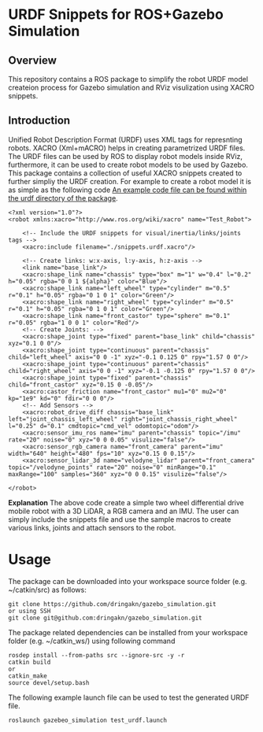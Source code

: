 # URDF Snippets for ROS+Gazebo Simulation

## Overview

This repository contains a ROS package to simplify the robot URDF model createion process for Gazebo simulation and RViz visulization using XACRO snippets.

## Introduction

Unified Robot Description Format (URDF) uses XML tags for represnting robots. XACRO (Xml+mACRO) helps in creating parametrized URDF files. The URDF files can be used by ROS to display robot models inside RViz, furthermore, it can be used to create robot models to be used by Gazebo. This package contains a collection of useful XACRO snippets created to further simpliy the URDF creation. For example to create a robot model it is as simple as the following code [An example code file can be found within the urdf directory of the package](./urdf/test_snippets.urdf.xacro).

```
<?xml version="1.0"?>
<robot xmlns:xacro="http://www.ros.org/wiki/xacro" name="Test_Robot">

    <!-- Include the URDF snippets for visual/inertia/links/joints tags -->
    <xacro:include filename="./snippets.urdf.xacro"/>

    <!-- Create links: w:x-axis, l:y-axis, h:z-axis -->
    <link name="base_link"/>
    <xacro:shape_link name="chassis" type="box" m="1" w="0.4" l="0.2" h="0.05" rgba="0 0 1 ${alpha}" color="Blue"/>
    <xacro:shape_link name="left_wheel" type="cylinder" m="0.5" r="0.1" h="0.05" rgba="0 1 0 1" color="Green"/>
    <xacro:shape_link name="right_wheel" type="cylinder" m="0.5" r="0.1" h="0.05" rgba="0 1 0 1" color="Green"/>
    <xacro:shape_link name="front_castor" type="sphere" m="0.1" r="0.05" rgba="1 0 0 1" color="Red"/>
    <!-- Create Joints: -->
    <xacro:shape_joint type="fixed" parent="base_link" child="chassis" xyz="0.1 0 0"/>
    <xacro:shape_joint type="continuous" parent="chassis" child="left_wheel" axis="0 0 -1" xyz="-0.1 0.125 0" rpy="1.57 0 0"/>
    <xacro:shape_joint type="continuous" parent="chassis" child="right_wheel" axis="0 0 -1" xyz="-0.1 -0.125 0" rpy="1.57 0 0"/>
    <xacro:shape_joint type="fixed" parent="chassis" child="front_castor" xyz="0.15 0 -0.05"/>
    <xacro:castor_friction name="front_castor" mu1="0" mu2="0" kp="1e9" kd="0" fdir="0 0 0"/>
    <!-- Add Sensors -->
    <xacro:robot_drive_diff chassis="base_link" left="joint_chassis_left_wheel" right="joint_chassis_right_wheel" l="0.25" d="0.1" cmdtopic="cmd_vel" odomtopic="odom"/>
    <xacro:sensor_imu_ros name="imu" parent="chassis" topic="/imu" rate="20" noise="0" xyz="0 0 0.05" visulize="false"/>
    <xacro:sensor_rgb_camera name="front_camera" parent="imu" width="640" height="480" fps="10" xyz="0.15 0 0.15"/>
    <xacro:sensor_lidar_3d name="velodyne_lidar" parent="front_camera" topic="/velodyne_points" rate="20" noise="0" minRange="0.1" maxRange="100" samples="360" xyz="0 0 0.15" visulize="false"/>

</robot>
```

**Explanation**
The above code create a simple two wheel differential drive mobile robot with a 3D LiDAR, a RGB camera and an IMU. The user can simply include the snippets file and use the sample macros to create various links, joints and attach sensors to the robot.

# Usage

The package can be downloaded into your workspace source folder (e.g. ~/catkin/src) as follows:

```
git clone https://github.com/dringakn/gazebo_simulation.git
or using SSH
git clone git@github.com:dringakn/gazebo_simulation.git
```

The package related dependencies can be installed from your workspace folder (e.g. ~/catkin_ws/) using following command

```
rosdep install --from-paths src --ignore-src -y -r
catkin build
or
catkin_make
source devel/setup.bash
```

The following example launch file can be used to test the generated URDF file.

```
roslaunch gazebeo_simulation test_urdf.launch
```
